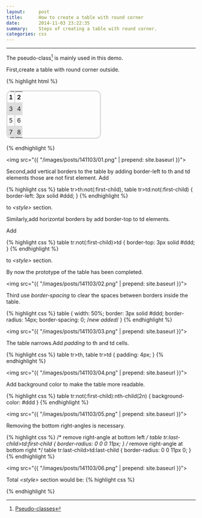 ```yaml
---
layout:     post
title:      How to create a table with round corner
date:       2014-11-03 23:22:35
summary:    Steps of creating a table with round corner.
categories: css
---
```


---

The pseudo-class[^pseudoclass] is mainly used in this demo.

First,create a table with round corner outside.

{% highlight html %}
<!DOCTYPE html>
<html>
<head>
    <style type="text/css">
        table {
          width: 50%;
          border: 3px solid #ddd;
          border-radius: 14px;
        }
    </style>
</head>
<body>
    <table>
        <tr>
            <th>1</th>
            <th>2</th>
        </tr>
        <tr>
            <td>3</td>
            <td>4</td>
        </tr>
        <tr>
            <td>5</td>
            <td>6</td>
        </tr>
        <tr>
            <td>7</td>
            <td>8</td>
        </tr>
    </table>
</body>
</html>
{% endhighlight %}

<img src="{{ "/images/posts/141103/01.png" | prepend: site.baseurl }}">

Second,add vertical borders to the table by adding border-left to th and td elements those are not first element.
Add

{% highlight css %}
table tr>th:not(:first-child), table tr>td:not(:first-child) {
  border-left: 3px solid #ddd;
}
{% endhighlight %}

to *\<style\>* section.

Similarly,add horizontal borders by add border-top to td elements.

Add

{% highlight css %}
table tr:not(:first-child)>td {
  border-top: 3px solid #ddd;
}
{% endhighlight %}

to *\<style\>* section.

By now the prototype of the table has been completed.

<img src="{{ "/images/posts/141103/02.png" | prepend: site.baseurl }}">

Third use *border-spacing* to clear the spaces between borders inside the table.

{% highlight css %}
table {
  width: 50%;
  border: 3px solid #ddd;
  border-radius: 14px;
  border-spacing: 0;    /*new added*/
}
{% endhighlight %}

<img src="{{ "/images/posts/141103/03.png" | prepend: site.baseurl }}">

The table narrows.Add *padding* to th and td cells.

{% highlight css %}
table tr>th, table tr>td {
  padding: 4px;
}
{% endhighlight %}

<img src="{{ "/images/posts/141103/04.png" | prepend: site.baseurl }}">

Add background color to make the table more readable.

{% highlight css %}
table tr:not(:first-child):nth-child(2n) {
  background-color: #ddd
}
{% endhighlight %}

<img src="{{ "/images/posts/141103/05.png" | prepend: site.baseurl }}">

Removing the bottom right-angles is necessary.

{% highlight css %}
/* remove right-angle at bottom left */ 
table tr:last-child>td:first-child {
  border-radius: 0 0 0 11px;
}
/* remove right-angle at bottom right */
table tr:last-child>td:last-child {
  border-radius: 0 0 11px 0;
}
{% endhighlight %}

<img src="{{ "/images/posts/141103/06.png" | prepend: site.baseurl }}">

Total *\<style\>* section would be:
{% highlight css %}
<style type="text/css">
table {
  width: 50%;
  border: 3px solid #ddd;
  border-radius: 14px;
  border-spacing: 0;
}

table tr>th:not(:first-child), table tr>td:not(:first-child) {
  border-left: 3px solid #ddd;
}

table tr:not(:first-child)>td {
  border-top: 3px solid #ddd;
}

table tr>th, table tr>td {
  padding: 4px;
}

table tr:not(:first-child):nth-child(2n) {
  background-color: #ddd
}

/* remove right-angle at bottom left */ 
table tr:last-child>td:first-child {
  border-radius: 0 0 0 11px;
}

/* remove right-angle at bottom right */
table tr:last-child>td:last-child {
  border-radius: 0 0 11px 0;
}
</style>
{% endhighlight %}


[^pseudoclass]:<a href="https://developer.mozilla.org/en-US/docs/Web/CSS/Pseudo-classes">Pseudo-classes</a>